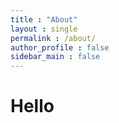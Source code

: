 ```yaml
---
title : "About"
layout : single
permalink : /about/
author_profile : false
sidebar_main : false
---
```


# Hello